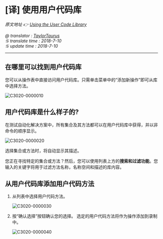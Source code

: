 # [译] 使用用户代码库

*原文地址 👉 [Using the User Code Library][0]*

*@ translator : [TaylorTaurus](https://github.com/taylortaurus)*    
*♋ translate time : 2018-7-10*    
*♋ update time : 2018-7-10*  

--- 

## 在哪里可以找到用户代码库  

您可以从操作表中直接访问用户代码库。只需单击菜单中的“添加新操作”即可从库中选择方法。  

![C3020-0000010](https://gitee.com/taylortaurus/RX_UserGuide_GitBook_Picbed/raw/master/RanorexStudioExpert/C3020-0000010.png)  

## 用户代码库是什么样子的?  

在测试自动化解决方案中，所有集合及其方法都可以在用户代码库中获得，并以非命令的顺序显示。  

![C3020-0000020](https://gitee.com/taylortaurus/RX_UserGuide_GitBook_Picbed/raw/master/RanorexStudioExpert/C3020-0000020.png)  

选择集合或方法时，将自动显示其描述。  

您正在寻找特定的集合或方法？然后，您可以使用列表上方的**搜索和过滤功能**。您输入的关键字将用于过滤方法名称，名称空间和描述的库内容。  

## 从用户代码库添加用户代码方法  

1. 从列表中选择用户代码方法。  

    ![C3020-0000030](https://gitee.com/taylortaurus/RX_UserGuide_GitBook_Picbed/raw/master/RanorexStudioExpert/C3020-0000030.png)

2. 按“确认选择”按钮确认您的选择。 选定的用户代码方法将作为操作添加到录制中。  

    ![C3020-0000040](https://gitee.com/taylortaurus/RX_UserGuide_GitBook_Picbed/raw/master/RanorexStudioExpert/C3020-0000040.png)

[0]: https://www.ranorex.com/help/latest/ranorex-studio-expert/user-code-library/using-user-code-library/